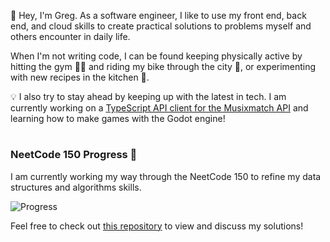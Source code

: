 👋 Hey, I'm Greg. As a software engineer, I like to use my front end, back end, and cloud skills to create practical solutions to problems myself and others encounter in daily life. 

When I'm not writing code, I can be found keeping physically active by hitting the gym 🏋️‍♂️ and riding my bike through the city 🚴, or experimenting with new recipes in the kitchen 🍳. 

💡 I also try to stay ahead by keeping up with the latest in tech. I am currently working on a [TypeScript API client for the Musixmatch API](https://github.com/greg-hosking/musixmatch-client) and learning how to make games with the Godot engine!

# 

### NeetCode 150 Progress 🚀

I am currently working my way through the NeetCode 150 to refine my data structures and algorithms skills.

![Progress](https://progress-bar.dev/6/?title=progress&width=500)

Feel free to check out [this repository](https://github.com/greg-hosking/neetcode-150) to view and discuss my solutions!
